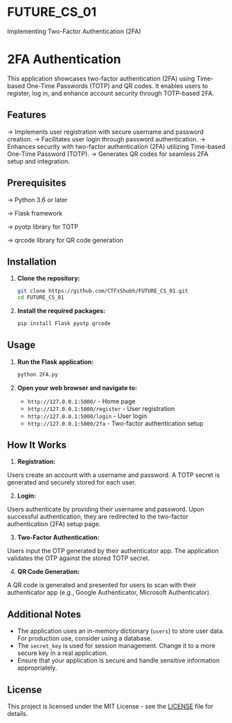# FUTURE_CS_01
Implementing Two-Factor Authentication (2FA)

# 2FA Authentication

This application showcases two-factor authentication (2FA) using Time-based One-Time Passwords (TOTP) and QR codes. It enables users to register, log in, and enhance account security through TOTP-based 2FA.

## Features

-> Implements user registration with secure username and password creation.
-> Facilitates user login through password authentication.
-> Enhances security with two-factor authentication (2FA) utilizing Time-based One-Time Password (TOTP).
-> Generates QR codes for seamless 2FA setup and integration.

## Prerequisites

-> Python 3.6 or later

-> Flask framework

-> pyotp library for TOTP

-> qrcode library for QR code generation

## Installation

1. **Clone the repository:**
 
   ```bash
   git clone https://github.com/CTFxShubh/FUTURE_CS_01.git
   cd FUTURE_CS_01
   ```

2. **Install the required packages:**

   ```bash
   pip install Flask pyotp qrcode
   ```

## Usage

1. **Run the Flask application:**

   ```bash
   python 2FA.py
   ```

2. **Open your web browser and navigate to:**

   - `http://127.0.0.1:5000/` - Home page
   - `http://127.0.0.1:5000/register` - User registration
   - `http://127.0.0.1:5000/login` - User login
   - `http://127.0.0.1:5000/2fa` - Two-factor authentication setup

## How It Works

1. **Registration:**

Users create an account with a username and password.
A TOTP secret is generated and securely stored for each user.

2. **Login:**

Users authenticate by providing their username and password.
Upon successful authentication, they are redirected to the two-factor authentication (2FA) setup page.

3. **Two-Factor Authentication:**

Users input the OTP generated by their authenticator app.
The application validates the OTP against the stored TOTP secret.

4. **QR Code Generation:**

A QR code is generated and presented for users to scan with their authenticator app (e.g., Google Authenticator, Microsoft Authenticator).

## Additional Notes

- The application uses an in-memory dictionary (`users`) to store user data. For production use, consider using a database.
- The `secret_key` is used for session management. Change it to a more secure key in a real application.
- Ensure that your application is secure and handle sensitive information appropriately.

## License

This project is licensed under the MIT License - see the [LICENSE](LICENSE) file for details.

